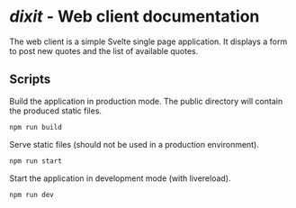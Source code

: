 # *dixit* - Web client documentation

The web client is a simple Svelte single page application. It displays a form to post new quotes and the list of available quotes.

## Scripts

Build the application in production mode. The public directory will contain the produced static files.

```sh
npm run build
```

Serve static files (should not be used in a production environment).

```sh
npm run start
```

Start the application in development mode (with livereload).

```sh
npm run dev
```
